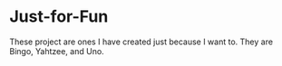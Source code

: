 # Just-for-Fun

These project are ones I have created just because I want to. They are Bingo, Yahtzee, and Uno.
